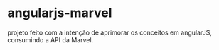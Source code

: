 # angularjs-marvel
projeto feito com a intenção de aprimorar os conceitos em angularJS,
consumindo a API da Marvel.
